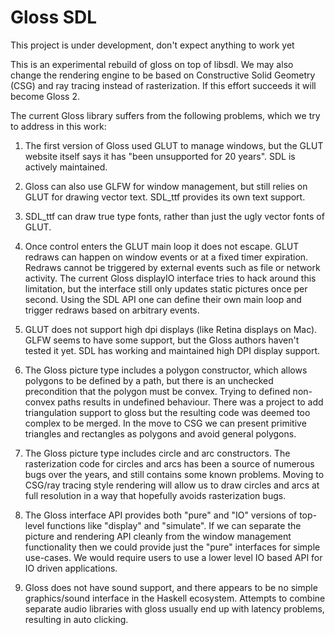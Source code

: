 # Gloss SDL

This project is under development, don't expect anything to work yet

This is an experimental rebuild of gloss on top of libsdl. We may also change the rendering engine to be based on Constructive Solid Geometry (CSG) and ray tracing instead of rasterization. If this effort succeeds it will become Gloss 2.

The current Gloss library suffers from the following problems, which we try to address in this work:

1. The first version of Gloss used GLUT to manage windows, but the GLUT website itself says it has "been unsupported for 20 years". SDL is actively maintained.

2. Gloss can also use GLFW for window management, but still relies on GLUT for drawing vector text. SDL_ttf provides its own text support.

3. SDL_ttf can draw true type fonts, rather than just the ugly vector fonts of GLUT.

4. Once control enters the GLUT main loop it does not escape. GLUT redraws can happen on window events or at a fixed timer expiration. Redraws cannot be triggered by external events such as file or network activity. The current Gloss displayIO interface tries to hack around this limitation, but the interface still only updates static pictures once per second. Using the SDL API one can define their own main loop and trigger redraws based on arbitrary events.

5. GLUT does not support high dpi displays (like Retina displays on Mac). GLFW seems to have some support, but the Gloss authors haven't tested it yet. SDL has working and maintained high DPI display support.

6. The Gloss picture type includes a polygon constructor, which allows polygons to be defined by a path, but there is an unchecked precondition that the polygon must be convex. Trying to defined non-convex paths results in undefined behaviour. There was a project to add triangulation support to gloss but the resulting code was deemed too complex to be merged. In the move to CSG we can present primitive triangles and rectangles as polygons and avoid general polygons.

7. The Gloss picture type includes circle and arc constructors. The rasterization code for circles and arcs has been a source of numerous bugs over the years, and still contains some known problems. Moving to CSG/ray tracing style rendering will allow us to draw circles and arcs at full resolution in a way that hopefully avoids rasterization bugs.

8. The Gloss interface API provides both "pure" and "IO" versions of top-level functions like "display" and "simulate". If we can separate the picture and rendering API cleanly from the window management functionality then we could provide just the "pure" interfaces for simple use-cases. We would require users to use a lower level IO based API for IO driven applications.

9. Gloss does not have sound support, and there appears to be no simple graphics/sound interface in the Haskell ecosystem. Attempts to combine separate audio libraries with gloss usually end up with latency problems, resulting in auto clicking.
